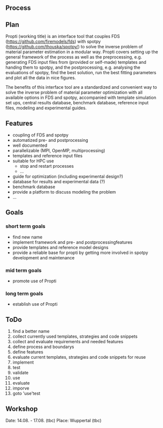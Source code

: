 ## Process

## Plan

Propti (working title) is an interface tool that couples FDS (https://github.com/firemodels/fds) with spotpy (https://github.com/thouska/spotpy/) to solve the inverse problem of material parameter estimation in a modular way. Propti covers setting up the general framework of the process as well as the preprocessing, e.g. generating FDS input files from (provided or self-made) templates and handing them to spotpy, and the postprocessing, e.g. analysing the evaluations of spotpy, find the best solution, run the best fitting parameters and plot all the data in nice figures.

The benefits of this interface tool are a standardized and convenient way to solve the inverse problem of material parameter optimization with all available options in FDS and spotpy, accompanied with template simulation set ups, central results database, benchmark database, reference input files, modeling and experimental guides.

## Features

- coupling of FDS and spotpy
- automatized pre- and postprocessing
- well documented
- parallelizable (MPI, OpenMP, multiprocessing)
- templates and reference input files
- suitable for HPC use
    - stop and restart processes
    - ...
- guide for optimization (including experimental design?)
- database for results and experimental data (?)
- benchmark database
- provide a platform to discuss modeling the problem
- ...

## Goals

### short term goals

- find new name
- implement framework and pre- and postprocessingfeatures
- provide templates and reference model designs
- provide a reliable base for propti by getting more involved in spotpy development and maintenance

### mid term goals

- promote use of Propti

### long term goals

- establish use of Propti

## ToDo

1. find a better name
2. collect currently used templates, strategies and code snippets
3. collect and evaluate requirements and needed features
4. define process and boundarys
6. define features
6. evaluate current templates, strategies and code snippets for reuse
6. implement
7. test
8. validate
8. use
9. evaluate
10. imporve
11. goto 'use'test

## Workshop

Date: 14.08. - 17.08. (tbc)
Place: Wuppertal (tbc)

